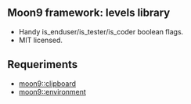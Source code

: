 ## Moon9 framework: levels library
- Handy is_enduser/is_tester/is_coder boolean flags.
- MIT licensed.

## Requeriments
- [moon9::clipboard](https://github.com/r-lyeh/moon9/tree/master/src/moon9/os/levels/clipboard)
- [moon9::environment](https://github.com/r-lyeh/moon9/tree/master/src/moon9/os/levels/environment)
